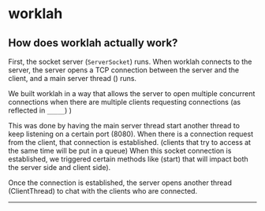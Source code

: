 # worklah

## How does worklah actually work?

First, the socket server (`ServerSocket`) runs. When worklah connects to the server, the server opens a TCP connection between the server and the client, and a main server thread () runs.

We built worklah in a way that allows the server to open multiple concurrent connections when there are multiple clients requesting connections (as reflected in `_____`) )

This was done by having the main server thread start another thread to keep listening on a certain port (8080). When there is a connection request from the client, that connection is established. (clients that try to access at the same time will be put in a queue) When this socket connection is established, we triggered certain methods like (start) that will impact both the server side and client side). 

Once the connection is established, the server opens another thread (ClientThread) to chat with the clients who are connected.

---

